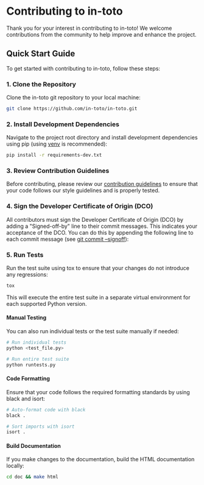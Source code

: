 # Contributing to in-toto
Thank you for your interest in contributing to in-toto! We welcome contributions from the community to help improve and enhance the project.

## Quick Start Guide
To get started with contributing to in-toto, follow these steps:

### 1. Clone the Repository
Clone the in-toto git repository to your local machine:

```sh
git clone https://github.com/in-toto/in-toto.git
```

### 2. Install Development Dependencies
Navigate to the project root directory and install development dependencies using pip
(using [venv](https://docs.python.org/3/library/venv.html) is recommended):

```sh
pip install -r requirements-dev.txt
```

### 3. Review Contribution Guidelines
Before contributing, please review our [contribution guidelines](https://github.com/in-toto/community/blob/main/CONTRIBUTING.md) to ensure that your code follows our style guidelines and is properly tested.

### 4. Sign the Developer Certificate of Origin (DCO)
All contributors must sign the Developer Certificate of Origin (DCO) by adding a "Signed-off-by" line to their commit messages. This indicates your acceptance of the DCO. You can do this by appending the following line to each commit message (see [git commit –signoff](https://git-scm.com/docs/git-commit#Documentation/git-commit.txt---signoff)):


### 5. Run Tests
Run the test suite using tox to ensure that your changes do not introduce any regressions:

```sh
tox 
```

This will execute the entire test suite in a separate virtual environment for each supported Python version.


#### Manual Testing
You can also run individual tests or the test suite manually if needed:

```sh
# Run individual tests
python <test_file.py>

# Run entire test suite
python runtests.py
```

#### Code Formatting
Ensure that your code follows the required formatting standards by using black and isort:

```sh
# Auto-format code with black
black .

# Sort imports with isort
isort .
```

#### Build Documentation
If you make changes to the documentation, build the HTML documentation locally:

```sh
cd doc && make html
```